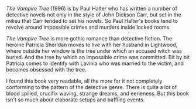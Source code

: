 *The Vampire Tree* (1996) is by Paul Halter who has
written a number of detective novels not only in the style of John Dickson
Carr, but set in the milieu that Carr tended to set his novels.
So Paul Halter's books tend to revolve around impossible
crimes and murders inside locked rooms. 

*The Vampire Tree* is more gothic romance than detective fiction.
The heroine Patricia Sheridan moves to live with her husband in
Lightwood, where outside her window is the tree under which 
an accused witch was buried. And the tree by which an impossible
crime was committed. Bit by bit Patricia comes to identify with
Lavinia who was married to the victim, and becomes obsessed
with the tree.

I found this book very readable, all the more for it not completely conforming to
the pattern of the detective genre. There is quite a lot of blood spilled,
crucifix waving, strange dreams, and eerieness. But this book
isn't so much about elaborate setups and baffling events.
